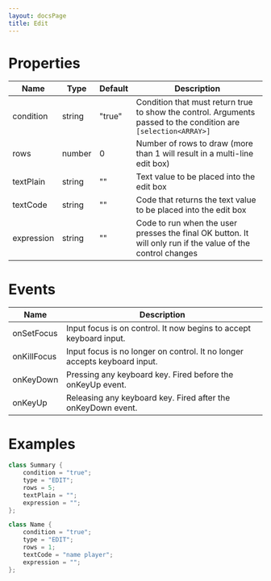 ```yaml
---
layout: docsPage
title: Edit
---
```


# Properties

<table>
    <thead>
        <tr>
            <th>Name</th>
            <th>Type</th>
            <th>Default</th>
            <th>Description</th>
        </tr>
    </thead>
    <tbody>
        <tr>
            <td>condition</td>
            <td>string</td>
            <td>"true"</td>
            <td>Condition that must return true to show the control. Arguments passed to the condition are <code>[selection&lt;ARRAY&gt;]</code></td>
        </tr>
        <tr>
            <td>rows</td>
            <td>number</td>
            <td>0</td>
            <td>Number of rows to draw (more than 1 will result in a multi-line edit box)</td>
        </tr>
        <tr>
            <td>textPlain</td>
            <td>string</td>
            <td>""</td>
            <td>Text value to be placed into the edit box</td>
        </tr>
        <tr>
            <td>textCode</td>
            <td>string</td>
            <td>""</td>
            <td>Code that returns the text value to be placed into the edit box</td>
        </tr>
        <tr>
            <td>expression</td>
            <td>string</td>
            <td>""</td>
            <td>Code to run when the user presses the final OK button. It will only run if the value of the control changes</td>
        </tr>
    </tbody>
</table>

# Events
<table>
    <thead>
        <tr>
            <th>Name</th>
            <th>Description</th>
        </tr>
    </thead>
    <tbody>
        <tr>
            <td>onSetFocus</td>
            <td>Input focus is on control. It now begins to accept keyboard input.</td>
        </tr>
        <tr>
            <td>onKillFocus</td>
            <td>Input focus is no longer on control. It no longer accepts keyboard input.</td>
        </tr>
        <tr>
            <td>onKeyDown</td>
            <td>Pressing any keyboard key. Fired before the onKeyUp event.</td>
        </tr>
        <tr>
            <td>onKeyUp</td>
            <td>Releasing any keyboard key. Fired after the onKeyDown event.</td>
        </tr>
    </tbody>
</table>

# Examples
```c++
class Summary {
    condition = "true";
    type = "EDIT";
    rows = 5;
    textPlain = "";
    expression = "";
};

class Name {
    condition = "true";
    type = "EDIT";
    rows = 1;
    textCode = "name player";
    expression = "";
};
```
